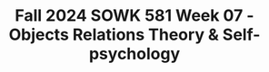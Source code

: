 ---
layout: single_embed_slide
title: "Fall 2024 SOWK 581 Week 07 - Objects Relations Theory & Self-psychology"
presentation_id: viqzPr
slides:
  - slide_name: ../deck-viqzPr-large-0.jpeg
    slide_thumbnail: ../deck-viqzPr-thumb-0.jpeg
    slide_alt: "Silhouette of a person with icons (brain, film, heart) above. Text: 'Objects Relations Theory & Self-Psychology, Week 07.' Bottom text: 'Jacob Campbell, Ph.D., LICSW, Heritage University, SOWK 581.'"
  - slide_name: ../deck-viqzPr-large-1.jpeg
    slide_thumbnail: ../deck-viqzPr-thumb-1.jpeg
    slide_alt: "Presentation slide displaying a 'Week 07 Agenda' with topics listed: psychosocial assessment, object relations theory, self-psychology components, empathetic responding, and ADHD diagnosis."
  - slide_name: ../deck-viqzPr-large-2.jpeg
    slide_thumbnail: ../deck-viqzPr-thumb-2.jpeg
    slide_alt: "Three monthly calendars (October, November, December) display due dates and events. October 20 is 'Intervention Plan Presentation Due.' November highlights on 2, 16, 28-29. December 8 marks 'Classes End, Case Study Paper Due.' Title: 'Psychosocial Assessment.'"
  - slide_name: ../deck-viqzPr-large-3.jpeg
    slide_thumbnail: ../deck-viqzPr-thumb-3.jpeg
    slide_alt: "Title: Psychosocial AssessmentObject: Text slideAction: Describes psychosocial assessment assignment for SOWK 581Context: Instructions include evaluating cultural factors, using the 'Case of Vincent' exemplar, and referring to text by Cooper and Lesser (2022)."
  - slide_name: ../deck-viqzPr-large-4.jpeg
    slide_thumbnail: ../deck-viqzPr-thumb-4.jpeg
    slide_alt: "A slide titled 'Psychosocial Assessment' contains a table with two columns: 'Description' and 'Highly Developed.' The table lists criteria like cultural factors, documentation, and client needs, each with detailed explanations."
  - slide_name: ../deck-viqzPr-large-5.jpeg
    slide_thumbnail: ../deck-viqzPr-thumb-5.jpeg
    slide_alt: "Slide titled 'Five Assumptions of Time Limited Dynamic Psychotherapy' from a presentation. Contains detailed text summarizing key assumptions, including past learning, present maintenance of patterns, reenactment in therapy, dyadic therapeutic relationship, and child-focus in patterns."
  - slide_name: ../deck-viqzPr-large-6.jpeg
    slide_thumbnail: ../deck-viqzPr-thumb-6.jpeg
    slide_alt: "A black bowl holds colorful, stylized fruit. Text reads: 'Object Relation Theory, Example of youth M,' listing: 'Acts to self, Expectations of others' reactions, Actions of others towards self, Acts of the self towards the self' (Cooper & Granucci Lesser, 2022)."
  - slide_name: ../deck-viqzPr-large-7.jpeg
    slide_thumbnail: ../deck-viqzPr-thumb-7.jpeg
    slide_alt: "The slide presents an overview of 'Self-Psychology,' detailing the concept of the self and selfobject needs. Key points include mirroring, idealization, and twinship as essential psychological functions. (Cooper & Granucci Lesser, 2022)"
  - slide_name: ../deck-viqzPr-large-8.jpeg
    slide_thumbnail: ../deck-viqzPr-thumb-8.jpeg
    slide_alt: "Slide displays text outlining the 'Role of the Therapist in Self-Psychology.' It discusses patients' feelings, self-soothing abilities, and optimal frustration, reframed as 'optimal responsiveness.' Authored by Cooper & Granucci Lesser, 2022."
  - slide_name: ../deck-viqzPr-large-9.jpeg
    slide_thumbnail: ../deck-viqzPr-thumb-9.jpeg
    slide_alt: "Text slide featuring a white background with bold black text: 'Every aspect of self-psychology as a therapeutic approach is framed within the context of empathy.' Reference: (Cooper & Granucci Lesser, 2022)."
  - slide_name: ../deck-viqzPr-large-10.jpeg
    slide_thumbnail: ../deck-viqzPr-thumb-10.jpeg
    slide_alt: "The presentation slide features a text box listing four parts of empathetic communication: perspective taking, non-judgment, recognizing emotions, and emotional communication. It cites Wiseman (2007)."
  - slide_name: ../deck-viqzPr-large-11.jpeg
    slide_thumbnail: ../deck-viqzPr-thumb-11.jpeg
    slide_alt: "Slide with the title 'Levels of Empathetic Responding' by Hepworth et al., 2022. Text describes 'Reciprocal Empathy' focusing on clients' feelings and 'Surface empathy,' reflecting clients' expressed feelings. A car icon is present."
  - slide_name: ../deck-viqzPr-large-12.jpeg
    slide_thumbnail: ../deck-viqzPr-thumb-12.jpeg
    slide_alt: "Slide displays text about 'Practice with Empathetic Responding.' The scenario involves Jamal, a 16-year-old, who moved after his parents' divorce, facing academic and emotional challenges. Context: social worker support."
  - slide_name: ../deck-viqzPr-large-13.jpeg
    slide_thumbnail: ../deck-viqzPr-thumb-13.jpeg
    slide_alt: "**Slide Title: Practice with Empathetic Responding****Object:** Text detailing a scenario.**Action:** Describes a case study exercise.**Context:** **- Client:** Sarah, a 35-year-old survivor of domestic violence, feeling conflicted after leaving an abusive relationship.**- Social Worker:** A case manager at a domestic violence shelter, tasked with providing emotional support and safety planning for Sarah's future."
  - slide_name: ../deck-viqzPr-large-14.jpeg
    slide_thumbnail: ../deck-viqzPr-thumb-14.jpeg
    slide_alt: "Slide with text describing a scenario for practicing empathetic responding. **Heading**: Practice with Empathetic Responding  **Subheading**: Jasmine, 17 years old  **Text**: - **Client**: Jasmine is a high school student who recently experienced the sudden death of her best friend in a car accident, struggling with grief and guilt.- **Social Worker**: A therapist at a local counseling agency with a positive rapport with Jasmine, aims to support her in expressing emotions after her friend’s death."
  - slide_name: ../deck-viqzPr-large-15.jpeg
    slide_thumbnail: ../deck-viqzPr-thumb-15.jpeg
    slide_alt: "**Object**: Slide on ADHD diagnosis  **Action**: Presents information  **Context**: Text-rich presentation format**Text Transcription**:- Title: 'Examining Diagnosis of ADHD'- Subtitle: 'Review criteria in the DSM-5-TR and Small Group Discussion of relationship with Self-Psychology'- Content: 'When a child is not able to make sense of her experiences, and there is additionally a discordance between the personal meanings the child ascribes to her experiences and the beliefs others (including parents, family members, and educators) have about the child's experiences, the child becomes vulnerable to problems ranging from struggles with self-esteem to disorders of the self. Treatment of children with learning disorders from a self-psychological perspective revolves around the centrality of the child's self-experience. This includes working with children (and their caregivers) to identify the development of maladaptive defenses before they become part of the structure of the personality.'- Citation: '(Cooper & Granucci Lesser, 2022, p. 100)'"
---